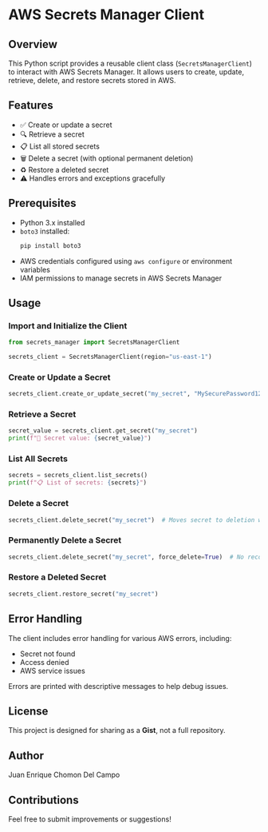 # AWS Secrets Manager Client

## Overview
This Python script provides a reusable client class (`SecretsManagerClient`) to interact with AWS Secrets Manager. It allows users to create, update, retrieve, delete, and restore secrets stored in AWS.

## Features
- ✅ Create or update a secret
- 🔍 Retrieve a secret
- 📋 List all stored secrets
- 🗑️ Delete a secret (with optional permanent deletion)
- ♻️ Restore a deleted secret
- ⚠️ Handles errors and exceptions gracefully

## Prerequisites
- Python 3.x installed
- `boto3` installed:
  ```bash
  pip install boto3
  ```
- AWS credentials configured using `aws configure` or environment variables
- IAM permissions to manage secrets in AWS Secrets Manager

## Usage

### Import and Initialize the Client
```python
from secrets_manager import SecretsManagerClient

secrets_client = SecretsManagerClient(region="us-east-1")
```

### Create or Update a Secret
```python
secrets_client.create_or_update_secret("my_secret", "MySecurePassword123!")
```

### Retrieve a Secret
```python
secret_value = secrets_client.get_secret("my_secret")
print(f"🔑 Secret value: {secret_value}")
```

### List All Secrets
```python
secrets = secrets_client.list_secrets()
print(f"📋 List of secrets: {secrets}")
```

### Delete a Secret
```python
secrets_client.delete_secret("my_secret")  # Moves secret to deletion with recovery
```

### Permanently Delete a Secret
```python
secrets_client.delete_secret("my_secret", force_delete=True)  # No recovery
```

### Restore a Deleted Secret
```python
secrets_client.restore_secret("my_secret")
```

## Error Handling
The client includes error handling for various AWS errors, including:
- Secret not found
- Access denied
- AWS service issues

Errors are printed with descriptive messages to help debug issues.

## License
This project is designed for sharing as a **Gist**, not a full repository.

## Author
Juan Enrique Chomon Del Campo

## Contributions
Feel free to submit improvements or suggestions!

